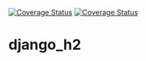[![Coverage Status](https://badges.co-de.org/django_h2/build_main.svg)](https://gitlab.kozzz.ru/kozzztik/django_h2/-/pipelines)
[![Coverage Status](https://coveralls.io/repos/github/kozzztik/django_h2/badge.svg?branch=HEAD)](https://coveralls.io/github/kozzztik/django_h2?branch=HEAD)

# django_h2